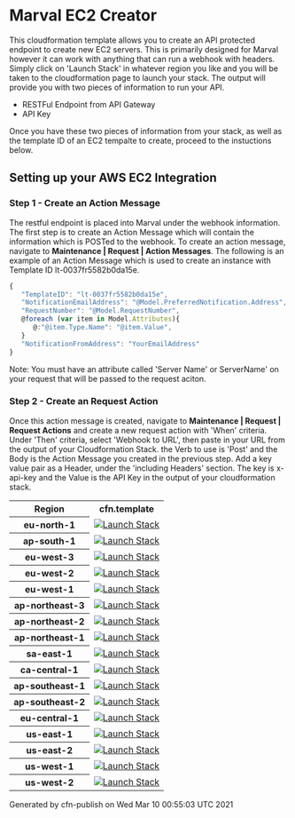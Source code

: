 # Marval EC2 Creator


<!DOCTYPE html>
<html lang="en">
  <head>
   
  </head>
  <body>

<p>This cloudformation template allows you to create an API protected endpoint to create new EC2 servers.
This is primarily designed for Marval however it can work with anything that can run a webhook with headers.
Simply click on 'Launch Stack' in whatever region you like and you will be taken to the cloudformation page to launch your stack.
The output will provide you with two pieces of information to run your API.</p>
<ul>
<li>RESTFul Endpoint from API Gateway</li>
<li>API Key</li>
</ul>
<p>Once you have these two pieces of information from your stack, as well as the template ID of an EC2 tempalte to create, proceed to the instuctions below.</p>

<h2>Setting up your AWS EC2 Integration</h2>

<h3>Step 1 - Create an Action Message</h3>
<p>The restful endpoint is placed into Marval under the webhook information. The first step is to create an Action Message which will contain the information which is POSTed to the webhook. To create an action message, navigate to <b>Maintenance | Request | Action Messages</b>. The following is an example of an Action Message which is used to create an instance with Template ID lt-0037fr5582b0da15e.</p>

```javascript
{
   "TemplateID": "lt-0037fr5582b0da15e",
   "NotificationEmailAddress": "@Model.PreferredNotification.Address",
   "RequestNumber": "@Model.RequestNumber",
   @foreach (var item in Model.Attributes){	
      @:"@item.Type.Name": "@item.Value",
   }
   "NotificationFromAddress": "YourEmailAddress"
}
```

<p>Note: You must have an attribute called 'Server Name' or ServerName' on your request that will be passed to the request aciton.</p>

<h3>Step 2 - Create an Request Action</h3>
<p>Once this action message is created, navigate to <b>Maintenance | Request | Request Actions</b> and create a new request action with 'When' criteria. Under 'Then' criteria, select 'Webhook to URL', then paste in your URL from the output of your Cloudformation Stack. the Verb to use is 'Post' and the Body is the Action Message you created in the previous step. Add a key value pair as a Header, under the 'including Headers' section. The key is x-api-key and the Value is the API Key in the output of your cloudformation stack.</p>

<table>
<tr>
<th>Region</th>
<th>cfn.template</th>
</tr>
<tr>
<th>eu-north-1</th>
<td>
<a href="https://console.aws.amazon.com/cloudformation/home?region=eu-north-1#/stacks/new?stackName=Marval-EC2-Creator-cfn&templateURL=https://s3.amazonaws.com/cfn-742226607901-eu-north-1/Marval-EC2-Creator/latest/cfn.template">
<img alt="Launch Stack" src="https://s3.amazonaws.com/cloudformation-examples/cloudformation-launch-stack.png" />
</a>
</td>
</tr>
<tr>
<th>ap-south-1</th>
<td>
<a href="https://console.aws.amazon.com/cloudformation/home?region=ap-south-1#/stacks/new?stackName=Marval-EC2-Creator-cfn&templateURL=https://s3.amazonaws.com/cfn-742226607901-ap-south-1/Marval-EC2-Creator/latest/cfn.template">
<img alt="Launch Stack" src="https://s3.amazonaws.com/cloudformation-examples/cloudformation-launch-stack.png" />
</a>
</td>
</tr>
<tr>
<th>eu-west-3</th>
<td>
<a href="https://console.aws.amazon.com/cloudformation/home?region=eu-west-3#/stacks/new?stackName=Marval-EC2-Creator-cfn&templateURL=https://s3.amazonaws.com/cfn-742226607901-eu-west-3/Marval-EC2-Creator/latest/cfn.template">
<img alt="Launch Stack" src="https://s3.amazonaws.com/cloudformation-examples/cloudformation-launch-stack.png" />
</a>
</td>
</tr>
<tr>
<th>eu-west-2</th>
<td>
<a href="https://console.aws.amazon.com/cloudformation/home?region=eu-west-2#/stacks/new?stackName=Marval-EC2-Creator-cfn&templateURL=https://s3.amazonaws.com/cfn-742226607901-eu-west-2/Marval-EC2-Creator/latest/cfn.template">
<img alt="Launch Stack" src="https://s3.amazonaws.com/cloudformation-examples/cloudformation-launch-stack.png" />
</a>
</td>
</tr>
<tr>
<th>eu-west-1</th>
<td>
<a href="https://console.aws.amazon.com/cloudformation/home?region=eu-west-1#/stacks/new?stackName=Marval-EC2-Creator-cfn&templateURL=https://s3.amazonaws.com/cfn-742226607901-eu-west-1/Marval-EC2-Creator/latest/cfn.template">
<img alt="Launch Stack" src="https://s3.amazonaws.com/cloudformation-examples/cloudformation-launch-stack.png" />
</a>
</td>
</tr>
<tr>
<th>ap-northeast-3</th>
<td>
<a href="https://console.aws.amazon.com/cloudformation/home?region=ap-northeast-3#/stacks/new?stackName=Marval-EC2-Creator-cfn&templateURL=https://s3.amazonaws.com/cfn-742226607901-ap-northeast-3/Marval-EC2-Creator/latest/cfn.template">
<img alt="Launch Stack" src="https://s3.amazonaws.com/cloudformation-examples/cloudformation-launch-stack.png" />
</a>
</td>
</tr>
<tr>
<th>ap-northeast-2</th>
<td>
<a href="https://console.aws.amazon.com/cloudformation/home?region=ap-northeast-2#/stacks/new?stackName=Marval-EC2-Creator-cfn&templateURL=https://s3.amazonaws.com/cfn-742226607901-ap-northeast-2/Marval-EC2-Creator/latest/cfn.template">
<img alt="Launch Stack" src="https://s3.amazonaws.com/cloudformation-examples/cloudformation-launch-stack.png" />
</a>
</td>
</tr>
<tr>
<th>ap-northeast-1</th>
<td>
<a href="https://console.aws.amazon.com/cloudformation/home?region=ap-northeast-1#/stacks/new?stackName=Marval-EC2-Creator-cfn&templateURL=https://s3.amazonaws.com/cfn-742226607901-ap-northeast-1/Marval-EC2-Creator/latest/cfn.template">
<img alt="Launch Stack" src="https://s3.amazonaws.com/cloudformation-examples/cloudformation-launch-stack.png" />
</a>
</td>
</tr>
<tr>
<th>sa-east-1</th>
<td>
<a href="https://console.aws.amazon.com/cloudformation/home?region=sa-east-1#/stacks/new?stackName=Marval-EC2-Creator-cfn&templateURL=https://s3.amazonaws.com/cfn-742226607901-sa-east-1/Marval-EC2-Creator/latest/cfn.template">
<img alt="Launch Stack" src="https://s3.amazonaws.com/cloudformation-examples/cloudformation-launch-stack.png" />
</a>
</td>
</tr>
<tr>
<th>ca-central-1</th>
<td>
<a href="https://console.aws.amazon.com/cloudformation/home?region=ca-central-1#/stacks/new?stackName=Marval-EC2-Creator-cfn&templateURL=https://s3.amazonaws.com/cfn-742226607901-ca-central-1/Marval-EC2-Creator/latest/cfn.template">
<img alt="Launch Stack" src="https://s3.amazonaws.com/cloudformation-examples/cloudformation-launch-stack.png" />
</a>
</td>
</tr>
<tr>
<th>ap-southeast-1</th>
<td>
<a href="https://console.aws.amazon.com/cloudformation/home?region=ap-southeast-1#/stacks/new?stackName=Marval-EC2-Creator-cfn&templateURL=https://s3.amazonaws.com/cfn-742226607901-ap-southeast-1/Marval-EC2-Creator/latest/cfn.template">
<img alt="Launch Stack" src="https://s3.amazonaws.com/cloudformation-examples/cloudformation-launch-stack.png" />
</a>
</td>
</tr>
<tr>
<th>ap-southeast-2</th>
<td>
<a href="https://console.aws.amazon.com/cloudformation/home?region=ap-southeast-2#/stacks/new?stackName=Marval-EC2-Creator-cfn&templateURL=https://s3.amazonaws.com/cfn-742226607901-ap-southeast-2/Marval-EC2-Creator/latest/cfn.template">
<img alt="Launch Stack" src="https://s3.amazonaws.com/cloudformation-examples/cloudformation-launch-stack.png" />
</a>
</td>
</tr>
<tr>
<th>eu-central-1</th>
<td>
<a href="https://console.aws.amazon.com/cloudformation/home?region=eu-central-1#/stacks/new?stackName=Marval-EC2-Creator-cfn&templateURL=https://s3.amazonaws.com/cfn-742226607901-eu-central-1/Marval-EC2-Creator/latest/cfn.template">
<img alt="Launch Stack" src="https://s3.amazonaws.com/cloudformation-examples/cloudformation-launch-stack.png" />
</a>
</td>
</tr>
<tr>
<th>us-east-1</th>
<td>
<a href="https://console.aws.amazon.com/cloudformation/home?region=us-east-1#/stacks/new?stackName=Marval-EC2-Creator-cfn&templateURL=https://s3.amazonaws.com/cfn-742226607901-us-east-1/Marval-EC2-Creator/latest/cfn.template">
<img alt="Launch Stack" src="https://s3.amazonaws.com/cloudformation-examples/cloudformation-launch-stack.png" />
</a>
</td>
</tr>
<tr>
<th>us-east-2</th>
<td>
<a href="https://console.aws.amazon.com/cloudformation/home?region=us-east-2#/stacks/new?stackName=Marval-EC2-Creator-cfn&templateURL=https://s3.amazonaws.com/cfn-742226607901-us-east-2/Marval-EC2-Creator/latest/cfn.template">
<img alt="Launch Stack" src="https://s3.amazonaws.com/cloudformation-examples/cloudformation-launch-stack.png" />
</a>
</td>
</tr>
<tr>
<th>us-west-1</th>
<td>
<a href="https://console.aws.amazon.com/cloudformation/home?region=us-west-1#/stacks/new?stackName=Marval-EC2-Creator-cfn&templateURL=https://s3.amazonaws.com/cfn-742226607901-us-west-1/Marval-EC2-Creator/latest/cfn.template">
<img alt="Launch Stack" src="https://s3.amazonaws.com/cloudformation-examples/cloudformation-launch-stack.png" />
</a>
</td>
</tr>
<tr>
<th>us-west-2</th>
<td>
<a href="https://console.aws.amazon.com/cloudformation/home?region=us-west-2#/stacks/new?stackName=Marval-EC2-Creator-cfn&templateURL=https://s3.amazonaws.com/cfn-742226607901-us-west-2/Marval-EC2-Creator/latest/cfn.template">
<img alt="Launch Stack" src="https://s3.amazonaws.com/cloudformation-examples/cloudformation-launch-stack.png" />
</a>
</td>
</tr>
</table>
<p class="footer">Generated by cfn-publish on Wed Mar 10 00:55:03 UTC 2021</p>
</body>
</html>

